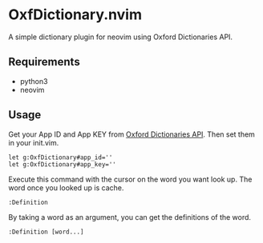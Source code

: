 # OxfDictionary.nvim

A simple dictionary plugin for neovim using Oxford Dictionaries API.

## Requirements
- python3
- neovim

## Usage
Get your App ID and App KEY from [Oxford Dictionaries API](https://developer.oxforddictionaries.com/).
Then set them in your init.vim.
```vim
let g:OxfDictionary#app_id=''
let g:OxfDictionary#app_key=''
```

Execute this command with the cursor on the word you want look up.
The word once you looked up is cache.

``` vim
:Definition
```

By taking a word as an argument, you can get the definitions of the word.
```vim
:Definition [word...]
```
